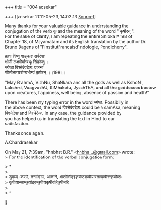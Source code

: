+++
title = "004 acsekar"

+++
[[acsekar	2011-05-23, 14:02:13 [Source](https://groups.google.com/g/samskrita/c/TVKhPTbFlyE)]]



Many thanks for your valuable guidance in understanding the  
conjugation of the verb कृ and the meaning of the word " कृषीरन् ".  
For the sake of clarity, I am repeating the entire Shloka # 198 of  
Chapter 18, of Mayamatam and its English translation by the author Dr.  
Bruno Dagens of "l'InstitutFrancaisd'Indologie, Pondicherry".

ब्रह्मा विष्णुः शङ्करः सर्वदेवाः  
क्षोणी लक्षमीर्वाग्वधूः सिंहकेतुः।  
ज्येष्ठा विश्चेदेवदेव्यः प्रजानां  
श्रीसौभाग्यारोग्यभोग्यं कृषीरन् ।।198।।

"May BrahmA, VishNu, ShaNkara and all the gods as well as KshoNI,  
Lakshmi, VaagvadhU, SiMhaketu, JyeshThA, and all the goddesses bestow  
upon creatures, happiness, well being, absence of passion and health!"

There has been my typing error in the word ज्येष्ठा. Possibiliy in  
the above context, the word विश्चेदेवदेव्यः could be a samAsa, meaning  
विश्चेदेवाः and विश्चेदेव्यः. In any case, the guidance provided by  
you has helped us in translating the text in Hindi to our  
satisfaction.

Thanks once again.

A.Chandrasekar

  
On May 21, 7:39am, "hnbhat B.R." \<[hnbha...@gmail.com]()\> wrote:  
\> For the identification of the verbal conjugation form:  

\> \*  
\>  
\> डुकृञ् (करणे, तनादिगण, आत्मने, आशीर्लिङ्)कृषीष्टकृषीयास्ताम्कृषीरन्कृषीष्ठाः  
\> कृषीयास्थाम्कृषीढ्वम्कृषीयकृषीवहिकृषीमहि  
\>  
\> \*



